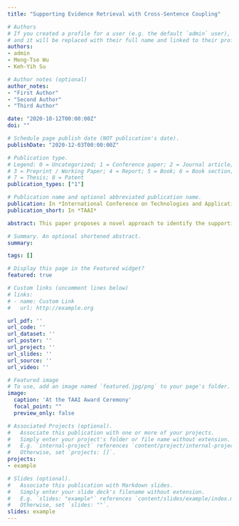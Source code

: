 ```yaml
---
title: "Supporting Evidence Retrieval with Cross-Sentence Coupling"

# Authors
# If you created a profile for a user (e.g. the default `admin` user), write the username (folder name) here 
# and it will be replaced with their full name and linked to their profile.
authors:
- admin
- Meng-Tse Wu
- Keh-Yih Su

# Author notes (optional)
author_notes:
- "First Author"
- "Second Author"
- "Third Author"

date: "2020-10-12T00:00:00Z"
doi: ""

# Schedule page publish date (NOT publication's date).
publishDate: "2020-12-03T00:00:00Z"

# Publication type.
# Legend: 0 = Uncategorized; 1 = Conference paper; 2 = Journal article;
# 3 = Preprint / Working Paper; 4 = Report; 5 = Book; 6 = Book section;
# 7 = Thesis; 8 = Patent
publication_types: ["1"]

# Publication name and optional abbreviated publication name.
publication: In *International Conference on Technologies and Applications of Artificial Intelligence*
publication_short: In *TAAI*

abstract: This paper proposes a novel approach to identify the supporting evidence (SE) sentence (within a related document) that has low lexicon recall rate with the given question passage. Previous approaches such as BERT mainly identify SE sentences via implic- itly measuring the text similarity between the question and each sentence in the related document. However, some SE sentences possess low recall rates because they have low word-overlapping with the question text. This situation frequently occurs when the complete information crosses more than one sentence. We thus propose a novel model that incorporates cross-sentence coupling between adjacent sentences. The experiments conducted on a Chinese QA data-set show the proposed model has made 2.1% EM improvement comparing with BERT baseline.

# Summary. An optional shortened abstract.
summary: 

tags: []

# Display this page in the Featured widget?
featured: true

# Custom links (uncomment lines below)
# links:
# - name: Custom Link
#   url: http://example.org

url_pdf: ''
url_code: ''
url_dataset: ''
url_poster: ''
url_project: ''
url_slides: ''
url_source: ''
url_video: ''

# Featured image
# To use, add an image named `featured.jpg/png` to your page's folder. 
image: 
  caption: 'At the TAAI Award Ceremony'
  focal_point: ""
  preview_only: false

# Associated Projects (optional).
#   Associate this publication with one or more of your projects.
#   Simply enter your project's folder or file name without extension.
#   E.g. `internal-project` references `content/project/internal-project/index.md`.
#   Otherwise, set `projects: []`.
projects:
- example

# Slides (optional).
#   Associate this publication with Markdown slides.
#   Simply enter your slide deck's filename without extension.
#   E.g. `slides: "example"` references `content/slides/example/index.md`.
#   Otherwise, set `slides: ""`.
slides: example
---
```



